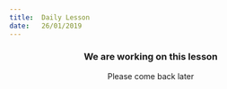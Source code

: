 ```yaml
---
title:  Daily Lesson
date:   26/01/2019
---
```


### <center>We are working on this lesson</center>
<center>Please come back later</center>